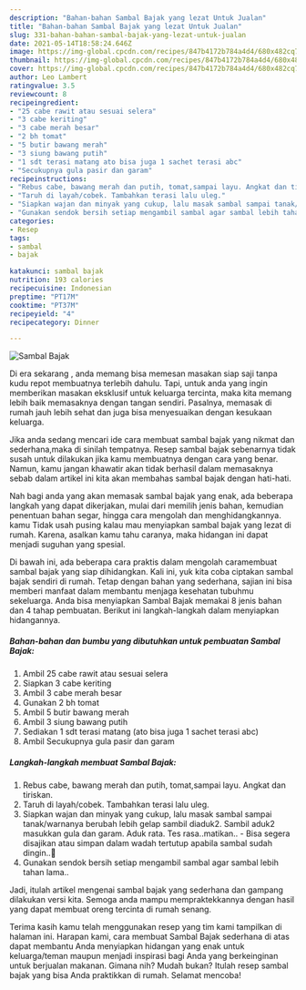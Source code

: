 ```yaml
---
description: "Bahan-bahan Sambal Bajak yang lezat Untuk Jualan"
title: "Bahan-bahan Sambal Bajak yang lezat Untuk Jualan"
slug: 331-bahan-bahan-sambal-bajak-yang-lezat-untuk-jualan
date: 2021-05-14T18:58:24.646Z
image: https://img-global.cpcdn.com/recipes/847b4172b784a4d4/680x482cq70/sambal-bajak-foto-resep-utama.jpg
thumbnail: https://img-global.cpcdn.com/recipes/847b4172b784a4d4/680x482cq70/sambal-bajak-foto-resep-utama.jpg
cover: https://img-global.cpcdn.com/recipes/847b4172b784a4d4/680x482cq70/sambal-bajak-foto-resep-utama.jpg
author: Leo Lambert
ratingvalue: 3.5
reviewcount: 8
recipeingredient:
- "25 cabe rawit atau sesuai selera"
- "3 cabe keriting"
- "3 cabe merah besar"
- "2 bh tomat"
- "5 butir bawang merah"
- "3 siung bawang putih"
- "1 sdt terasi matang ato bisa juga 1 sachet terasi abc"
- "Secukupnya gula pasir dan garam"
recipeinstructions:
- "Rebus cabe, bawang merah dan putih, tomat,sampai layu. Angkat dan tiriskan."
- "Taruh di layah/cobek. Tambahkan terasi lalu uleg."
- "Siapkan wajan dan minyak yang cukup, lalu masak sambal sampai tanak/warnanya berubah lebih gelap sambil diaduk2. Sambil aduk2 masukkan gula dan garam. Aduk rata. Tes rasa..matikan.. Bisa segera disajikan atau simpan dalam wadah tertutup apabila sambal sudah dingin..🤤"
- "Gunakan sendok bersih setiap mengambil sambal agar sambal lebih tahan lama.."
categories:
- Resep
tags:
- sambal
- bajak

katakunci: sambal bajak 
nutrition: 193 calories
recipecuisine: Indonesian
preptime: "PT17M"
cooktime: "PT37M"
recipeyield: "4"
recipecategory: Dinner

---
```



![Sambal Bajak](https://img-global.cpcdn.com/recipes/847b4172b784a4d4/680x482cq70/sambal-bajak-foto-resep-utama.jpg)

Di era  sekarang , anda memang bisa memesan masakan siap saji tanpa kudu repot membuatnya terlebih dahulu. Tapi, untuk anda yang ingin memberikan masakan eksklusif untuk keluarga tercinta, maka kita memang lebih baik memasaknya dengan tangan sendiri. Pasalnya, memasak di rumah jauh lebih sehat dan juga bisa menyesuaikan dengan kesukaan keluarga.

Jika anda sedang mencari ide cara membuat sambal bajak yang nikmat dan sederhana,maka di sinilah tempatnya. Resep sambal bajak  sebenarnya tidak susah untuk dilakukan jika kamu membuatnya dengan cara yang benar. Namun, kamu jangan khawatir akan tidak berhasil dalam memasaknya 
sebab dalam artikel ini kita akan membahas sambal bajak dengan hati-hati.  



Nah bagi anda yang akan memasak sambal bajak yang enak, ada beberapa langkah yang dapat dikerjakan, mulai dari memilih jenis bahan, kemudian penentuan bahan segar, hingga cara mengolah dan menghidangkannya. kamu Tidak usah pusing kalau mau menyiapkan sambal bajak yang lezat di rumah. Karena, asalkan kamu  tahu caranya, maka hidangan ini dapat menjadi suguhan yang spesial.

Di bawah ini, ada beberapa cara praktis  dalam mengolah caramembuat sambal bajak yang siap dihidangkan. Kali ini, yuk kita coba ciptakan sambal bajak sendiri di rumah. Tetap dengan bahan yang sederhana, sajian ini bisa memberi manfaat dalam membantu menjaga kesehatan tubuhmu sekeluarga. Anda bisa menyiapkan Sambal Bajak memakai 8 jenis bahan dan 4 tahap pembuatan. Berikut ini langkah-langkah dalam menyiapkan hidangannya.

<!--inarticleads1-->

##### Bahan-bahan dan bumbu yang dibutuhkan untuk pembuatan Sambal Bajak:

1. Ambil 25 cabe rawit atau sesuai selera
1. Siapkan 3 cabe keriting
1. Ambil 3 cabe merah besar
1. Gunakan 2 bh tomat
1. Ambil 5 butir bawang merah
1. Ambil 3 siung bawang putih
1. Sediakan 1 sdt terasi matang (ato bisa juga 1 sachet terasi abc)
1. Ambil Secukupnya gula pasir dan garam




<!--inarticleads2-->

##### Langkah-langkah membuat Sambal Bajak:

1. Rebus cabe, bawang merah dan putih, tomat,sampai layu. Angkat dan tiriskan.
1. Taruh di layah/cobek. Tambahkan terasi lalu uleg.
1. Siapkan wajan dan minyak yang cukup, lalu masak sambal sampai tanak/warnanya berubah lebih gelap sambil diaduk2. Sambil aduk2 masukkan gula dan garam. Aduk rata. Tes rasa..matikan.. - Bisa segera disajikan atau simpan dalam wadah tertutup apabila sambal sudah dingin..🤤
1. Gunakan sendok bersih setiap mengambil sambal agar sambal lebih tahan lama..




Jadi, itulah artikel mengenai  sambal bajak  yang sederhana dan gampang dilakukan versi kita. Semoga anda mampu mempraktekkannya dengan hasil yang dapat membuat oreng tercinta di rumah senang. 

Terima kasih kamu telah menggunakan resep yang tim kami tampilkan di halaman ini. Harapan kami, cara membuat  Sambal Bajak sederhana di atas dapat membantu Anda menyiapkan hidangan yang enak untuk keluarga/teman maupun menjadi inspirasi bagi Anda yang berkeinginan untuk berjualan makanan. Gimana nih? Mudah bukan? Itulah resep sambal bajak yang bisa Anda praktikkan di rumah. Selamat mencoba!

